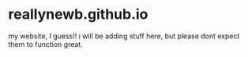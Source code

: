 # reallynewb.github.io
my website, I guess!! i will be adding stuff here, but please dont expect them to function great.
